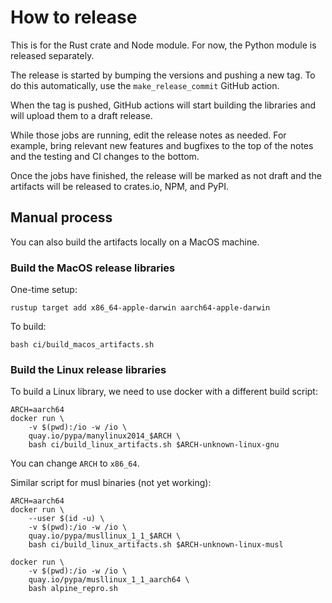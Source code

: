 # How to release

This is for the Rust crate and Node module. For now, the Python module is
released separately.

The release is started by bumping the versions and pushing a new tag. To do this
automatically, use the `make_release_commit` GitHub action.

When the tag is pushed, GitHub actions will start building the libraries and
will upload them to a draft release.

While those jobs are running, edit the release notes as needed. For example, 
bring relevant new features and bugfixes to the top of the notes and the testing
and CI changes to the bottom.

Once the jobs have finished, the release will be marked as not draft and the
artifacts will be released to crates.io, NPM, and PyPI.

## Manual process

You can also build the artifacts locally on a MacOS machine.

### Build the MacOS release libraries

One-time setup:

```shell
rustup target add x86_64-apple-darwin aarch64-apple-darwin
```

To build:

```shell
bash ci/build_macos_artifacts.sh
```

### Build the Linux release libraries

To build a Linux library, we need to use docker with a different build script:

```shell
ARCH=aarch64
docker run \
    -v $(pwd):/io -w /io \
    quay.io/pypa/manylinux2014_$ARCH \
    bash ci/build_linux_artifacts.sh $ARCH-unknown-linux-gnu
```

You can change `ARCH` to `x86_64`.

Similar script for musl binaries (not yet working):

```shell
ARCH=aarch64
docker run \
    --user $(id -u) \
    -v $(pwd):/io -w /io \
    quay.io/pypa/musllinux_1_1_$ARCH \
    bash ci/build_linux_artifacts.sh $ARCH-unknown-linux-musl
```

<!--

For debugging, use these snippets:

```shell
ARCH=aarch64
docker run -it \
    -v $(pwd):/io -w /io \
    quay.io/pypa/manylinux2014_$ARCH \
    bash
```

```shell
ARCH=aarch64
docker run -it \
    -v $(pwd):/io -w /io \
    quay.io/pypa/musllinux_1_1_$ARCH \
    bash
```

Note: musllinux_1_1 is Alpine Linux 3.12
-->

```
docker run \
    -v $(pwd):/io -w /io \
    quay.io/pypa/musllinux_1_1_aarch64 \
    bash alpine_repro.sh
```